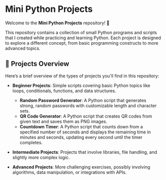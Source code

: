 # Mini Python Projects

Welcome to the **Mini Python Projects** repository! 🎉

This repository contains a collection of small Python programs and scripts that I created while practicing and learning Python. Each project is designed to explore a different concept, from basic programming constructs to more advanced topics.

## 📁 Projects Overview

Here’s a brief overview of the types of projects you'll find in this repository:

- **Beginner Projects**: Simple scripts covering basic Python topics like loops, conditionals, functions, and data structures.
   - **Random Password Generator**: A Python script that generates strong, random passwords with customizable length and character sets.
   - **QR Code Generator**: A Python script that creates QR codes from given text and saves them as PNG images.
   - **Countdown Timer**: A Python script that counts down from a specified number of seconds and displays the remaining time in minutes and seconds, updating every second until the timer completes.

- **Intermediate Projects**: Projects that involve libraries, file handling, and slightly more complex logic.

- **Advanced Projects**: More challenging exercises, possibly involving algorithms, data manipulation, or integrations with APIs.
